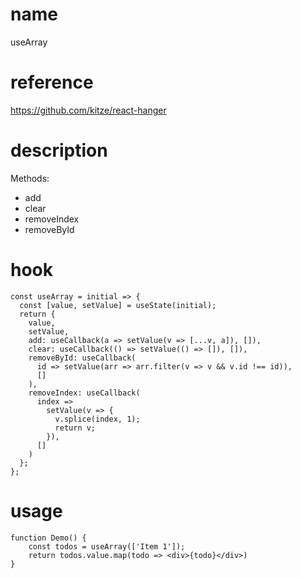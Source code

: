 # name

useArray

# reference

https://github.com/kitze/react-hanger

# description

Methods:

- add
- clear
- removeIndex
- removeById

# hook

```
const useArray = initial => {
  const [value, setValue] = useState(initial);
  return {
    value,
    setValue,
    add: useCallback(a => setValue(v => [...v, a]), []),
    clear: useCallback(() => setValue(() => []), []),
    removeById: useCallback(
      id => setValue(arr => arr.filter(v => v && v.id !== id)),
      []
    ),
    removeIndex: useCallback(
      index =>
        setValue(v => {
          v.splice(index, 1);
          return v;
        }),
      []
    )
  };
};
```

# usage

```
function Demo() {
    const todos = useArray(['Item 1']);
    return todos.value.map(todo => <div>{todo}</div>)
}
```

